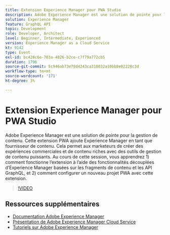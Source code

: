 ```yaml
---
title: Extension Experience Manager pour PWA Studio
description: Adobe Experience Manager est une solution de pointe pour la gestion de contenu. Cette extension PWA ajoute Experience Manager en tant que fournisseur de contenu. Cela permet aux marketeurs de créer des expériences commerciales et de contenu riches avec des outils de gestion de contenu puissants. Au cours de cette session, vous apprendrez 1) comment fonctionne l’extension à l’aide des fonctionnalités découplées d’Experience Manager basées sur les fragments de contenu et les API GraphQL, et 2) comment configurer un nouveau projet PWA avec cette extension.
solution: Experience Manager
feature: GraphQL API
topic: Development
role: Developer, Architect
level: Beginner, Intermediate, Experienced
version: Experience Manager as a Cloud Service
kt: 9142
type: Event
exl-id: bc428c6e-703a-4826-b2ce-c7f79a772cb5
duration: 1796
source-git-commit: 5c946ab73e78d4243ca310032a10bb8e82228c3d
workflow-type: tm+mt
source-wordcount: '171'
ht-degree: 3%

---
```


# Extension Experience Manager pour PWA Studio

Adobe Experience Manager est une solution de pointe pour la gestion de contenu. Cette extension PWA ajoute Experience Manager en tant que fournisseur de contenu. Cela permet aux marketeurs de créer des expériences commerciales et de contenu riches avec des outils de gestion de contenu puissants. Au cours de cette session, vous apprendrez 1) comment fonctionne l’extension à l’aide des fonctionnalités découplées d’Experience Manager basées sur les fragments de contenu et les API GraphQL, et 2) comment configurer un nouveau projet PWA avec cette extension.

>[!VIDEO](https://video.tv.adobe.com/v/337581/?quality=12&learn=on&hidetitle=true)

## Ressources supplémentaires

- [Documentation Adobe Experience Manager](https://experienceleague.adobe.com/docs/experience-manager-cloud-service.html?lang=fr)
- [Présentation de Adobe Experience Manager Cloud Service](https://experienceleague.adobe.com/docs/experience-manager-cloud-service/overview/home.html?lang=fr)
- [Tutoriels sur Adobe Experience Manager](https://experienceleague.adobe.com/docs/experience-manager-tutorials.html?lang=fr)
